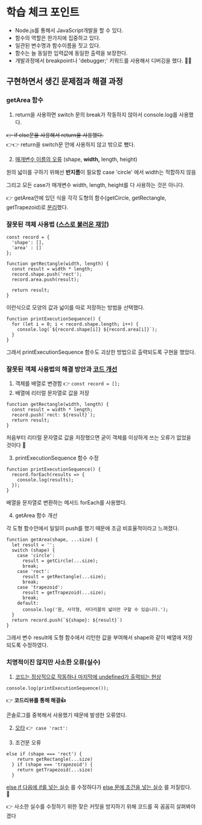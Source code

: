 # 학습 체크 포인트

- Node.js를 통해서 JavaScript개발을 할 수 있다. 
- 함수의 역할은 한가지에 집중하고 있다. 
- 일관된 변수명과 함수이름을 짓고 있다. 
- 함수는 늘 동일한 입력값에 동일한 출력을 보장한다.
- 개발과정에서 breakpoint나 'debugger;' 키워드를 사용해서 디버깅을 했다. 🙅‍♀️

## 구현하면서 생긴 문제점과 해결 과정

### getArea 함수

1. return을 사용하면 switch 문의 break가 작동하지 않아서 console.log를 사용했다. 

~~👉 if else문을 사용해서 return을 사용했다.~~   
👉👉 return을 switch문 안에 사용하지 않고 밖으로 뺐다.

2. [매개변수 이름의 오류](https://github.com/JiminKim-dev/kokoa_mission/commit/8e9a4abd8960689ee85f21f73cb064a89e69c917#diff-8e7b8b0bb91d94c103ed0288e63e90a57a4ef5fbbaf2a05e85b0eb3866e2fd3d) (shape, **width,** length, height)

원의 넓이를 구하기 위해선 **반지름**이 필요함 case 'circle' 에서 width는 적합하지 않음  

그리고 모든 case가 매개변수 width, length, height를 다 사용하는 것은 아니다. 

👉 getArea안에 있던 식을 각각 도형의 함수(getCircle, getRectangle, getTrapezoid)로 [분리](https://github.com/JiminKim-dev/kokoa_mission/commit/bd2d6d16e8fbb16c564b320914bcc53a0de9c0c6#diff-8e7b8b0bb91d94c103ed0288e63e90a57a4ef5fbbaf2a05e85b0eb3866e2fd3d)했다.

### 잘못된 객체 사용법 ([스스로 불러온 재앙](https://github.com/JiminKim-dev/kokoa_mission/commit/eefb4aaad02c6425f1a791fff8d43bca859a2a8e#diff-8e7b8b0bb91d94c103ed0288e63e90a57a4ef5fbbaf2a05e85b0eb3866e2fd3d))
```JS
const record = {
  'shape': [],
  'area' : []
};
```

```JS
function getRectangle(width, length) {
  const result = width * length; 
  record.shape.push('rect');
  record.area.push(result);

  return result;
}
```
이런식으로 모양의 값과 넓이를 따로 저장하는 방법을 선택했다.

```JS
function printExecutionSequence() {
  for (let i = 0; i < record.shape.length; i++) {
    console.log(`${record.shape[i]} ${record.area[i]}`);
  }
}
```
그래서 printExecutionSequence 함수도 괴상한 방법으로 출력되도록 구현을 했었다.

### 잘못된 객체 사용법의 해결 방안과 [코드 개선](https://github.com/JiminKim-dev/kokoa_mission/commit/55ee0d7e5ec591562eb53f1687b18c5d5c11931a#diff-8e7b8b0bb91d94c103ed0288e63e90a57a4ef5fbbaf2a05e85b0eb3866e2fd3d)

1. 객체를 배열로 변경함 👉 `const record = [];`
2. 배열에 리터럴 문자열로 값을 저장
```JS
function getRectangle(width, length) {
  const result = width * length; 
  record.push(`rect: ${result}`);
  return result;
}
```

처음부터 리터럴 문자열로 값을 저장했으면 굳이 객체를 이상하게 쓰는 오류가 없었을 것이다 🥲

3. printExecutionSequence 함수 수정

```JS
function printExecutionSequence() {
  record.forEach(results => {
    console.log(results);
  });
}
```
배열을 문자열로 변환하는 메서드 forEach를 사용했다.

4. getArea 함수 개선

각 도형 함수안에서 일일이 push를 했기 때문에 조금 비효율적이라고 느껴졌다.

```JS
function getArea(shape, ...size) {
  let result = '';
  switch (shape) {
    case 'circle':
      result = getCircle(...size);
      break;
    case 'rect':
      result = getRectangle(...size);
      break;
    case 'trapezoid':
      result = getTrapezoid(...size);
      break;
    default:
      console.log('원, 사각형, 사다리꼴의 넓이만 구할 수 있습니다.'); 
  }
  return record.push(`${shape}: ${result}`)
}
```
그래서 변수 result에 도형 함수에서 리턴한 값을 부여해서 shape와 같이 배열에 저장되도록 수정하였다.

### 치명적이진 않지만 사소한 오류(실수)

1. [코드는 정상적으로 작동하나 마지막에 undefined가 출력되는 현상](https://github.com/JiminKim-dev/kokoa_mission/commit/a5f66ad46512e7fa9ce3373a71fe1586165e21e4#diff-8e7b8b0bb91d94c103ed0288e63e90a57a4ef5fbbaf2a05e85b0eb3866e2fd3d)
```JS
console.log(printExecutionSequence()); 
```
👉  **코드리뷰를 통해 해결👍**

콘솔로그를 중복해서 사용했기 때문에 발생한 오류였다.

2. [오타](https://github.com/JiminKim-dev/kokoa_mission/commit/89bd78ec5e62dea567329c2ee7fd0448579131cf#diff-8e7b8b0bb91d94c103ed0288e63e90a57a4ef5fbbaf2a05e85b0eb3866e2fd3d) 👉` case 'ract':`


3. 조건문 오류
```JS
else if (shape === 'rect') {
    return getRectangle(...size)
  } if (shape === 'trapezoid') {
    return getTrapezoid(...size)
  }
```
[else if 다음에 if를 넣는 실수](https://github.com/JiminKim-dev/kokoa_mission/commit/eefb4aaad02c6425f1a791fff8d43bca859a2a8e#) 를 수정하다가 [else 문에 조건을 넣는 실수](https://github.com/JiminKim-dev/kokoa_mission/commit/6bfceaaf8db2e36912b2fc0217e76efb1487f6f9#diff-8e7b8b0bb91d94c103ed0288e63e90a57a4ef5fbbaf2a05e85b0eb3866e2fd3d) 를 저질렀다. 👀



👉 사소한 실수를 수정하기 위한 잦은 커밋을 방지하기 위해 코드를 꼭 꼼꼼히 살펴봐야겠다